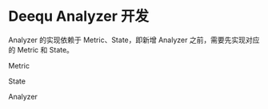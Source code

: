 # Deequ Analyzer 开发

Analyzer 的实现依赖于 Metric、State，即新增 Analyzer 之前，需要先实现对应的 Metric 和 State。

Metric

State

Analyzer